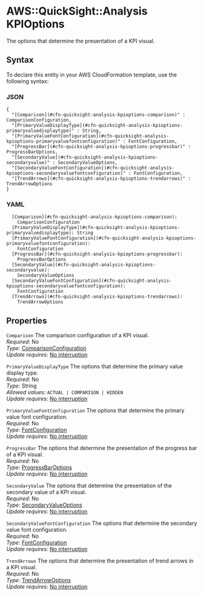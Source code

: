 # AWS::QuickSight::Analysis KPIOptions<a name="aws-properties-quicksight-analysis-kpioptions"></a>

The options that determine the presentation of a KPI visual\.

## Syntax<a name="aws-properties-quicksight-analysis-kpioptions-syntax"></a>

To declare this entity in your AWS CloudFormation template, use the following syntax:

### JSON<a name="aws-properties-quicksight-analysis-kpioptions-syntax.json"></a>

```
{
  "[Comparison](#cfn-quicksight-analysis-kpioptions-comparison)" : ComparisonConfiguration,
  "[PrimaryValueDisplayType](#cfn-quicksight-analysis-kpioptions-primaryvaluedisplaytype)" : String,
  "[PrimaryValueFontConfiguration](#cfn-quicksight-analysis-kpioptions-primaryvaluefontconfiguration)" : FontConfiguration,
  "[ProgressBar](#cfn-quicksight-analysis-kpioptions-progressbar)" : ProgressBarOptions,
  "[SecondaryValue](#cfn-quicksight-analysis-kpioptions-secondaryvalue)" : SecondaryValueOptions,
  "[SecondaryValueFontConfiguration](#cfn-quicksight-analysis-kpioptions-secondaryvaluefontconfiguration)" : FontConfiguration,
  "[TrendArrows](#cfn-quicksight-analysis-kpioptions-trendarrows)" : TrendArrowOptions
}
```

### YAML<a name="aws-properties-quicksight-analysis-kpioptions-syntax.yaml"></a>

```
  [Comparison](#cfn-quicksight-analysis-kpioptions-comparison):
    ComparisonConfiguration
  [PrimaryValueDisplayType](#cfn-quicksight-analysis-kpioptions-primaryvaluedisplaytype): String
  [PrimaryValueFontConfiguration](#cfn-quicksight-analysis-kpioptions-primaryvaluefontconfiguration):
    FontConfiguration
  [ProgressBar](#cfn-quicksight-analysis-kpioptions-progressbar):
    ProgressBarOptions
  [SecondaryValue](#cfn-quicksight-analysis-kpioptions-secondaryvalue):
    SecondaryValueOptions
  [SecondaryValueFontConfiguration](#cfn-quicksight-analysis-kpioptions-secondaryvaluefontconfiguration):
    FontConfiguration
  [TrendArrows](#cfn-quicksight-analysis-kpioptions-trendarrows):
    TrendArrowOptions
```

## Properties<a name="aws-properties-quicksight-analysis-kpioptions-properties"></a>

`Comparison` <a name="cfn-quicksight-analysis-kpioptions-comparison"></a>
The comparison configuration of a KPI visual\.  
_Required_: No  
_Type_: [ComparisonConfiguration](aws-properties-quicksight-analysis-comparisonconfiguration.md)  
_Update requires_: [No interruption](https://docs.aws.amazon.com/AWSCloudFormation/latest/UserGuide/using-cfn-updating-stacks-update-behaviors.html#update-no-interrupt)

`PrimaryValueDisplayType` <a name="cfn-quicksight-analysis-kpioptions-primaryvaluedisplaytype"></a>
The options that determine the primary value display type\.  
_Required_: No  
_Type_: String  
_Allowed values_: `ACTUAL | COMPARISON | HIDDEN`  
_Update requires_: [No interruption](https://docs.aws.amazon.com/AWSCloudFormation/latest/UserGuide/using-cfn-updating-stacks-update-behaviors.html#update-no-interrupt)

`PrimaryValueFontConfiguration` <a name="cfn-quicksight-analysis-kpioptions-primaryvaluefontconfiguration"></a>
The options that determine the primary value font configuration\.  
_Required_: No  
_Type_: [FontConfiguration](aws-properties-quicksight-analysis-fontconfiguration.md)  
_Update requires_: [No interruption](https://docs.aws.amazon.com/AWSCloudFormation/latest/UserGuide/using-cfn-updating-stacks-update-behaviors.html#update-no-interrupt)

`ProgressBar` <a name="cfn-quicksight-analysis-kpioptions-progressbar"></a>
The options that determine the presentation of the progress bar of a KPI visual\.  
_Required_: No  
_Type_: [ProgressBarOptions](aws-properties-quicksight-analysis-progressbaroptions.md)  
_Update requires_: [No interruption](https://docs.aws.amazon.com/AWSCloudFormation/latest/UserGuide/using-cfn-updating-stacks-update-behaviors.html#update-no-interrupt)

`SecondaryValue` <a name="cfn-quicksight-analysis-kpioptions-secondaryvalue"></a>
The options that determine the presentation of the secondary value of a KPI visual\.  
_Required_: No  
_Type_: [SecondaryValueOptions](aws-properties-quicksight-analysis-secondaryvalueoptions.md)  
_Update requires_: [No interruption](https://docs.aws.amazon.com/AWSCloudFormation/latest/UserGuide/using-cfn-updating-stacks-update-behaviors.html#update-no-interrupt)

`SecondaryValueFontConfiguration` <a name="cfn-quicksight-analysis-kpioptions-secondaryvaluefontconfiguration"></a>
The options that determine the secondary value font configuration\.  
_Required_: No  
_Type_: [FontConfiguration](aws-properties-quicksight-analysis-fontconfiguration.md)  
_Update requires_: [No interruption](https://docs.aws.amazon.com/AWSCloudFormation/latest/UserGuide/using-cfn-updating-stacks-update-behaviors.html#update-no-interrupt)

`TrendArrows` <a name="cfn-quicksight-analysis-kpioptions-trendarrows"></a>
The options that determine the presentation of trend arrows in a KPI visual\.  
_Required_: No  
_Type_: [TrendArrowOptions](aws-properties-quicksight-analysis-trendarrowoptions.md)  
_Update requires_: [No interruption](https://docs.aws.amazon.com/AWSCloudFormation/latest/UserGuide/using-cfn-updating-stacks-update-behaviors.html#update-no-interrupt)
